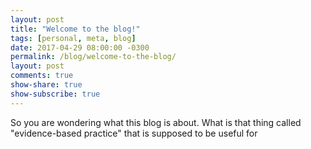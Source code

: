 ```yaml
---
layout: post
title: "Welcome to the blog!"
tags: [personal, meta, blog]
date: 2017-04-29 08:00:00 -0300
permalink: /blog/welcome-to-the-blog/
layout: post
comments: true
show-share: true
show-subscribe: true
---
```


So you are wondering what this blog is about. What is that thing called "evidence-based practice" that is supposed to be useful for 

